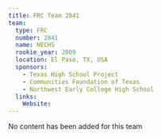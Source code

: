 ```yaml
---
title: FRC Team 2841
team:
  type: FRC
  number: 2841
  name: NECHS
  rookie_year: 2009
  location: El Paso, TX, USA
  sponsors:
    - Texas High School Project
    - Communities Foundation of Texas
    - Northwest Early College High School
  links:
    Website: 
---
```

No content has been added for this team